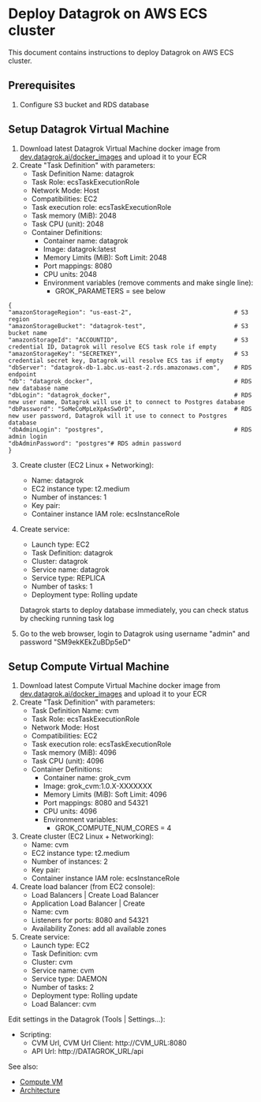 <!-- TITLE: Deploy Datagrok on AWS ECS cluster-->
<!-- SUBTITLE: -->

# Deploy Datagrok on AWS ECS cluster

This document contains instructions to deploy Datagrok on AWS ECS cluster.

## Prerequisites

1. Configure S3 bucket and RDS database

## Setup Datagrok Virtual Machine

1. Download latest Datagrok Virtual Machine docker image from [dev.datagrok.ai/docker_images](https://dev.datagrok.ai/docker_images) and upload it to your ECR
2. Create "Task Definition" with parameters:
    - Task Definition Name: datagrok
    - Task Role: ecsTaskExecutionRole
    - Network Mode: Host
    - Compatibilities: EC2
    - Task execution role: ecsTaskExecutionRole
    - Task memory (MiB): 2048
    - Task CPU (unit): 2048
    - Container Definitions:
        * Container name: datagrok
        * Image: datagrok:latest
        * Memory Limits (MiB): Soft Limit: 2048
        * Port mappings: 8080
        * CPU units: 2048
        * Environment variables (remove comments and make single line):
            - GROK_PARAMETERS = see below
 ```GROK_PARAMETERS
{
"amazonStorageRegion": "us-east-2",                             # S3 region
"amazonStorageBucket": "datagrok-test",                         # S3 bucket name
"amazonStorageId": "ACCOUNTID",                                 # S3 credential ID, Datagrok will resolve ECS task role if empty
"amazonStorageKey": "SECRETKEY",                                # S3 credential secret key, Datagrok will resolve ECS tas if empty
"dbServer": "datagrok-db-1.abc.us-east-2.rds.amazonaws.com",    # RDS endpoint
"db": "datagrok_docker",                                        # RDS new database name
"dbLogin": "datagrok_docker",                                   # RDS new user name, Datagrok will use it to connect to Postgres database
"dbPassword": "SoMeCoMpLeXpAsSwOrD",                            # RDS new user password, Datagrok will it use to connect to Postgres database
"dbAdminLogin": "postgres",                                     # RDS admin login
"dbAdminPassword": "postgres"# RDS admin password
}
```

3. Create cluster (EC2 Linux + Networking):
    - Name: datagrok
    - EC2 instance type: t2.medium
    - Number of instances: 1
    - Key pair: <your ssh key pair>
    - Container instance IAM role: ecsInstanceRole
4. Create service:
    - Launch type: EC2
    - Task Definition: datagrok
    - Cluster: datagrok
    - Service name: datagrok
    - Service type: REPLICA
    - Number of tasks: 1
    - Deployment type: Rolling update

    Datagrok starts to deploy database immediately, you can check status by checking running task log

5. Go to the web browser, login to Datagrok using username "admin" and password "SM9ekKEkZuBDp5eD"


## Setup Compute Virtual Machine

1. Download latest Compute Virtual Machine docker image from [dev.datagrok.ai/docker_images](https://dev.datagrok.ai/docker_images) and upload it to your ECR
2. Create "Task Definition" with parameters:
    - Task Definition Name: cvm
    - Task Role: ecsTaskExecutionRole
    - Network Mode: Host
    - Compatibilities: EC2
    - Task execution role: ecsTaskExecutionRole
    - Task memory (MiB): 4096
    - Task CPU (unit): 4096
    - Container Definitions:
        * Container name: grok_cvm
        * Image: grok_cvm:1.0.X-XXXXXXX
        * Memory Limits (MiB): Soft Limit: 4096
        * Port mappings: 8080 and 54321
        * CPU units: 4096
        * Environment variables:
            - GROK_COMPUTE_NUM_CORES = 4
3. Create cluster (EC2 Linux + Networking):
    - Name: cvm
    - EC2 instance type: t2.medium
    - Number of instances: 2
    - Key pair: <your ssh key pair>
    - Container instance IAM role: ecsInstanceRole
4. Create load balancer (from EC2 console):
    - Load Balancers | Create Load Balancer
    - Application Load Balancer | Create
    - Name: cvm
    - Listeners for ports: 8080 and 54321
    - Availability Zones: add all available zones
5. Create service:
    - Launch type: EC2
    - Task Definition: cvm
    - Cluster: cvm
    - Service name: cvm
    - Service type: DAEMON
    - Number of tasks: 2
    - Deployment type: Rolling update
    - Load Balancer: cvm

Edit settings in the Datagrok (Tools | Settings...):
* Scripting:
    * CVM Url, CVM Url Client: http://CVM_URL:8080
    * API Url: http://DATAGROK_URL/api

See also:
* [Compute VM](../../compute/compute-vm.md)
* [Architecture](architecture.md#application)
